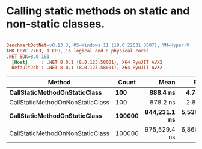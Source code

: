 # Calling static methods on static and non-static classes.


``` ini

BenchmarkDotNet=v0.13.3, OS=Windows 11 (10.0.22631.3007), VM=Hyper-V
AMD EPYC 7763, 1 CPU, 16 logical and 8 physical cores
.NET SDK=8.0.101
  [Host]     : .NET 8.0.1 (8.0.123.58001), X64 RyuJIT AVX2
  DefaultJob : .NET 8.0.1 (8.0.123.58001), X64 RyuJIT AVX2


```
|                           Method |  Count |         Mean |       Error |      StdDev |    Gen0 | Allocated |
|--------------------------------- |------- |-------------:|------------:|------------:|--------:|----------:|
|    **CallStaticMethodOnStaticClass** |    **100** |     **888.4 ns** |     **4.74 ns** |     **4.44 ns** |  **0.1011** |   **1.66 KB** |
| CallStaticMethodOnNonStaticClass |    100 |     878.2 ns |     2.89 ns |     2.42 ns |  0.1011 |   1.66 KB |
|    **CallStaticMethodOnStaticClass** | **100000** | **844,231.1 ns** | **5,538.16 ns** | **5,180.40 ns** | **94.7266** | **1562.6 KB** |
| CallStaticMethodOnNonStaticClass | 100000 | 975,529.4 ns | 6,860.84 ns | 6,081.96 ns | 94.7266 | 1562.6 KB |
